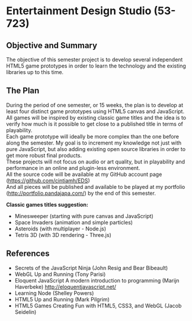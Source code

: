 Entertainment Design Studio (53-723)
====================================

Objective and Summary
---------------------

The objective of this semester project is to develop several independent HTML5 game prototypes in order to learn the 
technology and the existing libraries up to this time.

The Plan
--------

During the period of one semester, or 15 weeks, the plan is to develop at least four distinct game prototypes using
HTML5 canvas and JavaScript.  
All games will be inspired by existing classic game titles and the idea is to verify how much is it possible to get
close to a published title in terms of playability.  
Each game prototype will ideally be more complex than the one before along the semester. My goal is to increment my
knowledge not just with pure JavaScript, but also adding existing open source libraries in order to get more robust
final products.  
These projects will not focus on audio or art quality, but in playability and performance in an online and plugin-less
environment.  
All the source code will be available at my GitHub account page (https://github.com/cintiamh/EDS)  
And all pieces will be published and available to be played at my portfolio (http://portfolio.pandajapa.com/) by the
end of this semester.  

**Classic games titles suggestion:**
* Minesweeper (starting with pure canvas and JavaScript)
* Space Invaders (animation and simple particles)
* Asteroids (with multiplayer - Node.js)
* Tetris 3D (with 3D rendering - Three.js)

References
----------

* Secrets of the JavaScript Ninja (John Resig and Bear Bibeault)
* WebGL Up and Running (Tony Parisi)
* Eloquent JavaScript A modern introduction to programming (Marijn Haverbeke) http://eloquentjavascript.net/
* Learning Node (Shelley Powers)
* HTML5 Up and Running (Mark Pilgrim)
* HTML5 Games Creating Fun with HTML5, CSS3, and WebGL (Jacob Seidelin)
